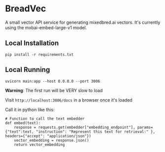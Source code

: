 # BreadVec

A small vector API service for generating mixedbred.ai vectors.  It's currently using the mxbai-embed-large-v1 model.

## Local Installation

```
pip install -r requirements.txt
```

## Local Running

```
uvicorn main:app --host 0.0.0.0 --port 3006
```

**Warning**: The first run will be VERY slow to load

Visit `http://localhost:3006/docs` in a browser once it's loaded

Call it in python like this:

```
# Function to call the text embedder
def embed(text):
    response = requests.get(embedder["embedding_endpoint"], params={"text":text, "instruction": "Represent this text for retrieval:" }, headers={"accept": "application/json"})
    vector_embedding = response.json()
    return vector_embedding
```
